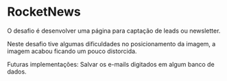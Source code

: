 # RocketNews
O desafio é desenvolver uma página para captação de leads ou newsletter.

Neste desafio tive algumas dificuldades no posicionamento da imagem, a imagem acabou ficando um pouco distorcida.

Futuras implementações:
Salvar os e-mails digitados em algum banco de dados.
